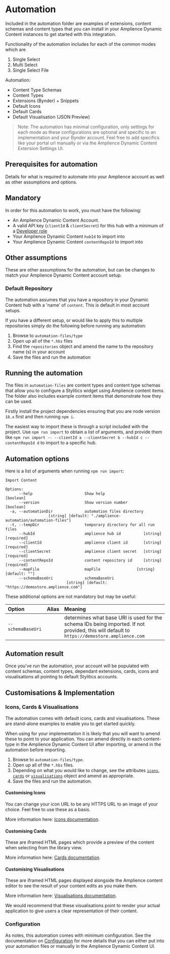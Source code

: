 # Automation

Included in the automation folder are examples of extensions, content schemas and content types that you can install in your Amplience Dynamic Content instances to get started with this integration.

Functionality of the automation includes for each of the common modes which are

1) Single Select
2) Multi Select
3) Single Select File

Automation:

 - Content Type Schemas
 - Content Types
 - Extensions (Bynder) + Snippets
 - Default Icons
 - Default Cards
 - Default Visualisation (JSON Preview)

 > Note: The automation has minimal configuration, only settings for each mode as these configurations are optional and specific to an implementation and your Bynder account. Feel free to add specifics like your portal url manually or via the Amplience Dynamic Content Extension Settings UI. 

## Prerequisites for automation

Details for what is required to automate into your Amplience account as well as other assumptions and options.

## Mandatory
In order for this automation to work, you must have the following:
- An Amplience Dynamic Content Account.
- A valid API key (`clientId` & `clientSecret`) for this hub with a minimum of a [Developer role](https://amplience.com/developers/docs/concepts/permissions/roles/#developer)
- Your Amplience Dynamic Content `hubId` to import into
- Your Amplience Dynamic Content `contentRepoId` to import into

## Other assumptions

These are other assumptions for the automation, but can be changes to match your Amplience Dynamic Content account setup.

### Default Repository
The automation assumes that you have a repository in your Dynamic Content hub with a 'name' of `content`. This is default in most account setups.

If you have a different setup, or would like to apply this to multiple repositories simply do the following before running any automation:

1. Browse to `automation-files/type`
2. Open up all of the `*.hbs` files
3. Find the `repositories` object and amend the name to the repository name (s) in your account
4. Save the files and run the automation

## Running the automation
The files in `automation-files` are content types and content type schemas that allow you to configure a Stylitics widget using Amplience content items. The folder also includes example content items that demonstrate how they can be used.

Firstly install the project dependencies ensuring that you are node version `18.x` first and then running `npm i`.

The easiest way to import these is through a script included with the project. Use `npm run import` to obtain a list of arguments, and provide them like `npm run import -- --clientId a --clientSecret b --hubId c --contentRepoId d` to import to a specific hub.

## Automation options

Here is a list of arguments when running `npm run import`:

```
Import Content

Options:
      --help                       Show help                           [boolean]
      --version                    Show version number                 [boolean]
  -a, --automationDir              automation files directory
                   [string] [default: "./amplience-automation/automation-files"]
  -t, --tempDir                    temporary directory for all run files
      --hubId                      amplience hub id          [string] [required]
      --clientId                   amplience client id       [string] [required]
      --clientSecret               amplience client secret   [string] [required]
      --contentRepoId              content repository id     [string] [required]
      --mapFile                    mapFile                [string] [default: ""]
      --schemaBaseUri              schemaBaseUri
                           [string] [default: "https://demostore.amplience.com"]
```

These additional options are not mandatory but may be useful:

|Option|Alias|Meaning|
|:----|:----|:----|
|`--schemaBaseUri`| |determines what base URI is used for the schema IDs being imported. If not provided, this will default to `https://demostore.amplience.com`|

## Automation result
Once you've run the automation, your account will be populated with content schemas, content types, dependant extensions, cards, icons and visualisations all pointing to default Stylitics accounts.

## Customisations & Implementation

### Icons, Cards & Visualisations

The automation comes with default icons, cards and visualisations. These are stand-alone examples to enable you to get started quickly.

When using for your implementation it is likely that you will want to amend these to point to your application. You can amend directly in each content-type in the Amplience Dynamic Content UI after importing, or amend in the automation before importing.

1. Browse to `automation-files/type`.
2. Open up all of the `*.hbs` files.
3. Depending on what you would like to change, see the attributes [`icons`](#customising-icons), [`cards`](#customising-cards) or [`visualisations`](#customising-visualisations) object and amend as appropriate.
4. Save the files and run the automation.

#### Customising Icons
You can change your icon URL to be any HTTPS URL to an image of your choice. Feel free to use these as a basis.

More information here: [Icons documentation](https://amplience.com/developers/docs/dev-tools/guides-tutorials/content-types/#choosing-an-icon).

#### Customising Cards

These are iframed HTML pages which provide a preview of the content when selecting from the library view.

More information here: [Cards documentation](https://amplience.com/developers/docs/dev-tools/guides-tutorials/content-types/#configuring-a-card).


#### Customising Visualisations

These are iframed HTML pages displayed alongside the Amplience content editor to see the result of your content edits as you make them.

More information here: [Visualisations documentation](https://amplience.com/developers/docs/dev-tools/guides-tutorials/content-types/#setting-up-visualizations).

We would recommend that these visualisations point to render your actual application to give users a clear representation of their content.

### Configuration

As notes, this automation comes with minimum configuration. See the documentation on [Configuration](../docs/CONFIGURATION.md) for more details that you can either put into your automation files or manually in the Amplience Dynamic Content UI.